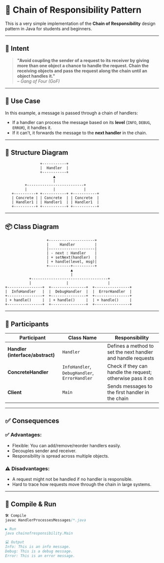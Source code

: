 # 🔗 Chain of Responsibility Pattern

This is a very simple implementation of the **Chain of Responsibility** design pattern in Java for students and beginners.

---

## 🎯 Intent

> **"Avoid coupling the sender of a request to its receiver by giving more than one object a chance to handle the request. Chain the receiving objects and pass the request along the chain until an object handles it."**  
> – *Gang of Four (GoF)*

---

## 🔧 Use Case

In this example, a message is passed through a chain of handlers:
- If a handler can process the message based on its **level** (`INFO`, `DEBUG`, `ERROR`), it handles it.
- If it can't, it forwards the message to the **next handler** in the chain.

---

## 🧱 Structure Diagram

                    +-----------+
                    |  Handler  | 
                    +-----------+
                          ▲ 
                          |
             +--------------------------+
             |            |             |
       +----------+ +-----------+ +-----------+
       | Concrete | | Concrete  | | Concrete  |
       | Handler1 | | Handler1  | | Handler1  |
       +----------+ +-----------+ +-----------+
---
## 📦 Class Diagram

                       +---------------------+
                       |     Handler         |
                       |---------------------|
                       | - next : Handler    |
                       | + setNext(handler)  |
                       | + handle(level, msg)|
                       +----------+----------+
                                  ▲
                                  |
               +-----------------------------------+
               |                |                  |
    +----------------+  +----------------+  +----------------+
    |  InfoHandler   |  |  DebugHandler  |  |  ErrorHandler  |
    +----------------+  +----------------+  +----------------+
    | + handle()     |  | + handle()     |  | + handle()     |
    +----------------+  +----------------+  +----------------+

---
## 🧩 Participants

| Participant       | Class Name     | Responsibility                                      |
|------------------|----------------|------------------------------------------------------|
| **Handler (interface/abstract)** | `Handler`       | Defines a method to set the next handler and handle requests |
| **ConcreteHandler** | `InfoHandler`, `DebugHandler`, `ErrorHandler` | Check if they can handle the request; otherwise pass it on |
| **Client**         | `Main`         | Sends messages to the first handler in the chain     |

---
## ✅ Consequences
### ✅ Advantages:
- Flexible: You can add/remove/reorder handlers easily. 
- Decouples sender and receiver. 
- Responsibility is spread across multiple objects.

### ⚠️ Disadvantages:
- A request might not be handled if no handler is responsible. 
- Hard to trace how requests move through the chain in large systems.
---

## 🚀 Compile & Run

````java
🛠️ Compile
javac HandlerProcessesMessages/*.java

▶️ Run
java chainofresponsibility.Main

💻 Output
Info: This is an info message.
Debug: This is a debug message.
Error: This is an error message.


